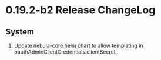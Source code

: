 # 0.19.2-b2 Release ChangeLog

## System
1. Update nebula-core helm chart to allow templating in oauthAdminClientCredentials.clientSecret
